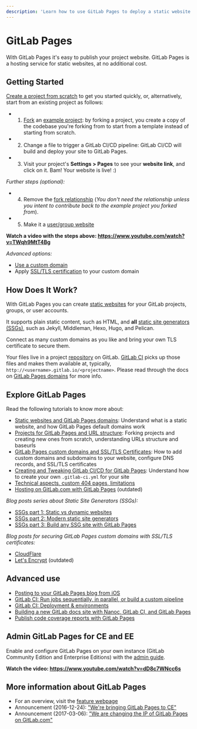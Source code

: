 ```yaml
---
description: 'Learn how to use GitLab Pages to deploy a static website at no additional cost.'
---
```


# GitLab Pages

With GitLab Pages it's easy to publish your project website. GitLab Pages is a hosting service for static websites, at no additional cost.

## Getting Started

[Create a project from scratch](getting_started_part_two.md#create-a-project-from-scratch)
to get you started quickly, or,
alternatively, start from an existing project as follows:

- 1. [Fork](../../../gitlab-basics/fork-project.md#how-to-fork-a-project) an [example project](https://gitlab.com/pages):
by forking a project, you create a copy of the codebase you're forking from to start from a template instead of starting from scratch.
- 2. Change a file to trigger a GitLab CI/CD pipeline: GitLab CI/CD will build and deploy your site to GitLab Pages.
- 3. Visit your project's **Settings > Pages** to see your **website link**, and click on it. Bam! Your website is live! :)

_Further steps (optional):_

- 4. Remove the [fork relationship](getting_started_part_two.md#fork-a-project-to-get-started-from)
(_You don't need the relationship unless you intent to contribute back to the example project you forked from_).
- 5. Make it a [user/group website](getting_started_part_one.md#user-and-group-websites)

**Watch a video with the steps above: https://www.youtube.com/watch?v=TWqh9MtT4Bg**

_Advanced options:_

- [Use a custom domain](getting_started_part_three.md#adding-your-custom-domain-to-gitlab-pages)
- Apply [SSL/TLS certification](getting_started_part_three.md#ssl-tls-certificates) to your custom domain

## How Does It Work?

With GitLab Pages you can create [static websites](getting_started_part_one.md#what-you-need-to-know-before-getting-started)
for your GitLab projects, groups, or user accounts.

It supports plain static content, such as HTML, and **all** [static site generators (SSGs)](https://about.gitlab.com/2016/06/03/ssg-overview-gitlab-pages-part-1-dynamic-x-static/), such as Jekyll, Middleman, Hexo, Hugo, and Pelican.

Connect as many custom domains as you like and bring your own TLS certificate
to secure them.

Your files live in a project [repository](../repository/index.md) on GitLab.
[GitLab CI](../../../ci/README.md) picks up those files and makes them available at, typically,
`http://<username>.gitlab.io/<projectname>`. Please read through the docs on 
[GitLab Pages domains](getting_started_part_one.md#gitlab-pages-domain) for more info.

## Explore GitLab Pages

Read the following tutorials to know more about:

- [Static websites and GitLab Pages domains](getting_started_part_one.md): Understand what is a static website, and how GitLab Pages default domains work
- [Projects for GitLab Pages and URL structure](getting_started_part_two.md): Forking projects and creating new ones from scratch, understanding URLs structure and baseurls
- [GitLab Pages custom domains and SSL/TLS Certificates](getting_started_part_three.md): How to add custom domains and subdomains to your website, configure DNS records, and SSL/TLS certificates
- [Creating and Tweaking GitLab CI/CD for GitLab Pages](getting_started_part_four.md): Understand how to create your own `.gitlab-ci.yml` for your site
- [Technical aspects, custom 404 pages, limitations](introduction.md)
- [Hosting on GitLab.com with GitLab Pages](https://about.gitlab.com/2016/04/07/gitlab-pages-setup/) (outdated)

_Blog posts series about Static Site Generators (SSGs):_

- [SSGs part 1: Static vs dynamic websites](https://about.gitlab.com/2016/06/03/ssg-overview-gitlab-pages-part-1-dynamic-x-static/)
- [SSGs part 2: Modern static site generators](https://about.gitlab.com/2016/06/10/ssg-overview-gitlab-pages-part-2/)
- [SSGs part 3: Build any SSG site with GitLab Pages](https://about.gitlab.com/2016/06/17/ssg-overview-gitlab-pages-part-3-examples-ci/)

_Blog posts for securing GitLab Pages custom domains with SSL/TLS certificates:_

- [CloudFlare](https://about.gitlab.com/2017/02/07/setting-up-gitlab-pages-with-cloudflare-certificates/)
- [Let's Encrypt](https://about.gitlab.com/2016/04/11/tutorial-securing-your-gitlab-pages-with-tls-and-letsencrypt/) (outdated)

## Advanced use

- [Posting to your GitLab Pages blog from iOS](https://about.gitlab.com/2016/08/19/posting-to-your-gitlab-pages-blog-from-ios/)
- [GitLab CI: Run jobs sequentially, in parallel, or build a custom pipeline](https://about.gitlab.com/2016/07/29/the-basics-of-gitlab-ci/)
- [GitLab CI: Deployment & environments](https://about.gitlab.com/2016/08/26/ci-deployment-and-environments/)
- [Building a new GitLab docs site with Nanoc, GitLab CI, and GitLab Pages](https://about.gitlab.com/2016/12/07/building-a-new-gitlab-docs-site-with-nanoc-gitlab-ci-and-gitlab-pages/)
- [Publish code coverage reports with GitLab Pages](https://about.gitlab.com/2016/11/03/publish-code-coverage-report-with-gitlab-pages/)

## Admin GitLab Pages for CE and EE

Enable and configure GitLab Pages on your own instance (GitLab Community Edition and Enterprise Editions) with
the [admin guide](../../../administration/pages/index.md).

**Watch the video: https://www.youtube.com/watch?v=dD8c7WNcc6s**

## More information about GitLab Pages

- For an overview, visit the [feature webpage](https://about.gitlab.com/features/pages/)
- Announcement (2016-12-24): ["We're bringing GitLab Pages to CE"](https://about.gitlab.com/2016/12/24/were-bringing-gitlab-pages-to-community-edition/)
- Announcement (2017-03-06): ["We are changing the IP of GitLab Pages on GitLab.com"](https://about.gitlab.com/2017/03/06/we-are-changing-the-ip-of-gitlab-pages-on-gitlab-com/)
